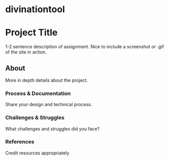 # divinationtool

# Project Title
1-2 sentence description of assignment. Nice to include a screenshot or .gif of the site in action.
 ## About
More in depth details about the project.
 ### Process & Documentation
Share your design and technical process.
### Challenges & Struggles
What challenges and struggles did you face?
### References
Credit resources appropriately 
